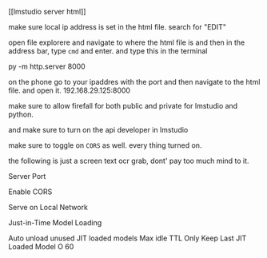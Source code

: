 
[[lmstudio server html]]

make sure local ip address is set in the html file. search for "EDIT"

open file explorere and navigate to where the html file is and then in the address bar, type `cmd` and enter. and type this in the terminal 


py -m http.server 8000


on the phone go to your ipaddres with the port and then navigate to the html file. and open it. 192.168.29.125:8000


make sure to allow firefall for both public and private for lmstudio and python. 

and make sure to turn on the api developer in lmstudio 

make sure to toggle on `CORS` as well. every thing turned on. 


the following is just a screen text ocr grab, dont' pay too much mind to it. 

Server Port

Enable CORS

Serve on Local Network

Just-in-Time Model Loading

Auto unload unused JIT loaded models
Max idle TTL
Only Keep Last JIT Loaded Model O
60
